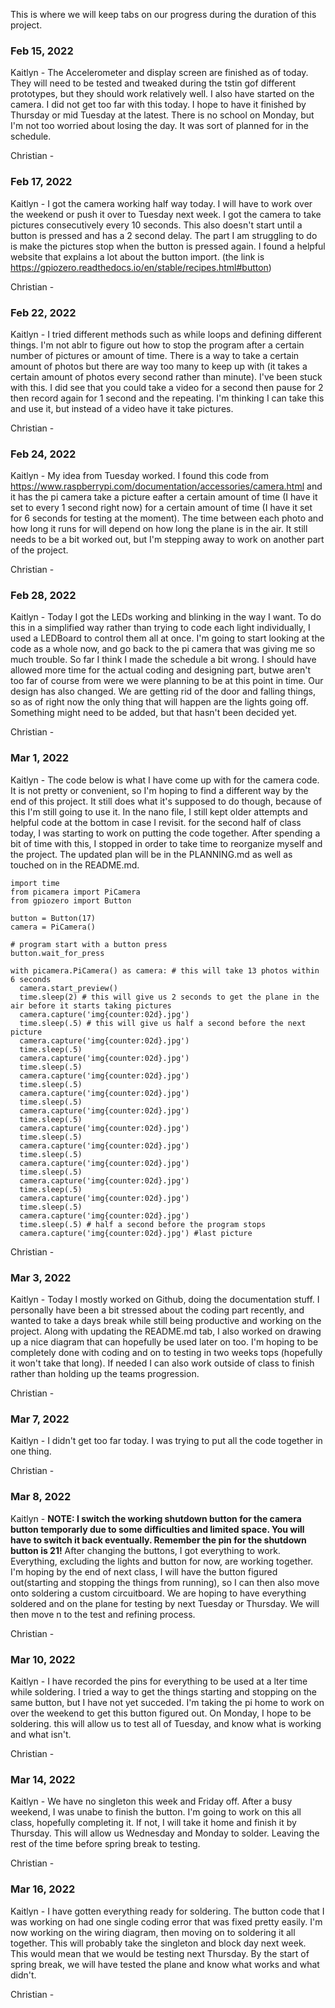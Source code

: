 This is where we will keep tabs on our progress during the duration of this project.


### Feb 15, 2022
Kaitlyn - The Accelerometer and display screen are finished as of today. They will need to be tested and tweaked during the tstin gof different prototypes, but they should work relatively well. I also have started on the camera. I did not get too far with this today. I hope to have it finished by Thursday or mid Tuesday at the latest. There is no school on Monday, but I'm not too worried about losing the day. It was sort of planned for in the schedule.

Christian - 

### Feb 17, 2022
Kaitlyn - I got the camera working half way today. I will have to work over the weekend or push it over to Tuesday next week. I got the camera to take pictures consecutively every 10 seconds. This also doesn't start until a button is pressed and has a 2 second delay. The part I am struggling to do is make the pictures stop when the button is pressed again. I found a helpful website that explains a lot about the button import. (the link is https://gpiozero.readthedocs.io/en/stable/recipes.html#button)

Christian - 

### Feb 22, 2022
Kaitlyn - I tried different methods such as while loops and defining different things. I'm not ablr to figure out how to stop the program after a certain number of pictures or amount of time. There is a way to take a certain amount of photos but there are way too many to keep up with (it takes a certain amount of photos every second rather than minute). I've been stuck with this. I did see that you could take a video for a second then pause for 2 then record again for 1 second and the repeating. I'm thinking I can take this and use it, but instead of a video have it take pictures.

Christian -

### Feb 24, 2022
Kaitlyn - My idea from Tuesday worked. I found this code from https://www.raspberrypi.com/documentation/accessories/camera.html and it has the pi camera take a picture eafter a certain amount of time (I have it set to every 1 second right now) for a certain amount of time (I have it set for 6 seconds for testing at the moment). The time between each photo and how long it runs for will depend on how long the plane is in the air. It still needs to be a bit worked out, but I'm stepping away to work on another part of the project.

Christian -

### Feb 28, 2022 
Kaitlyn - Today I got the LEDs working and blinking in the way I want. To do this in a simplified way rather than trying to code each light individually, I used a LEDBoard to control them all at once. I'm going to start looking at the code as a whole now, and go back to the pi camera that was giving me so much trouble. So far I think I made the schedule a bit wrong. I should have allowed more time for the actual coding and designing part, butwe aren't too far of course from were we were planning to be at this point in time. Our design has also changed. We are getting rid of the door and falling things, so as of right now the only thing that will happen are the lights going off. Something might need to be added, but that hasn't been decided yet.

Christian -


### Mar 1, 2022 
Kaitlyn - The code below is what I have come up with for the camera code. It is not pretty or convenient, so I'm hoping to find a different way by the end of this project. It still does what it's supposed to do though, because of this I'm still going to use it. In the nano file, I still kept older attempts and helpful code at the bottom in case I revisit. for the second half of class today, I was starting to work on putting the code together. After spending a bit of time with this, I stopped in order to take time to reorganize myself and the project. The updated plan will be in the PLANNING.md as well as touched on in the README.md.

```
import time
from picamera import PiCamera
from gpiozero import Button

button = Button(17)
camera = PiCamera()

# program start with a button press
button.wait_for_press

with picamera.PiCamera() as camera: # this will take 13 photos within 6 seconds
  camera.start_preview()
  time.sleep(2) # this will give us 2 seconds to get the plane in the air before it starts taking pictures
  camera.capture('img{counter:02d}.jpg')
  time.sleep(.5) # this will give us half a second before the next picture
  camera.capture('img{counter:02d}.jpg')
  time.sleep(.5)
  camera.capture('img{counter:02d}.jpg')
  time.sleep(.5)
  camera.capture('img{counter:02d}.jpg')
  time.sleep(.5)
  camera.capture('img{counter:02d}.jpg')
  time.sleep(.5)
  camera.capture('img{counter:02d}.jpg')
  time.sleep(.5)
  camera.capture('img{counter:02d}.jpg')
  time.sleep(.5)
  camera.capture('img{counter:02d}.jpg')
  time.sleep(.5)
  camera.capture('img{counter:02d}.jpg')
  time.sleep(.5)
  camera.capture('img{counter:02d}.jpg')
  time.sleep(.5)
  camera.capture('img{counter:02d}.jpg')
  time.sleep(.5)
  camera.capture('img{counter:02d}.jpg')
  time.sleep(.5) # half a second before the program stops
  camera.capture('img{counter:02d}.jpg') #last picture
 ```

Christian -

### Mar 3, 2022 
Kaitlyn - Today I mostly worked on Github, doing the documentation stuff. I personally have been a bit stressed about the coding part recently, and wanted to take a days break while still being productive and working on the project. Along with updating the README.md tab, I also worked on drawing up a nice diagram that can hopefully be used later on too. I'm hoping to be completely done with coding and on to testing in two weeks tops (hopefully it won't take that long). If needed I can also work outside of class to finish rather than holding up the teams progression. 

Christian -

### Mar 7, 2022 
Kaitlyn - I didn't get too far today. I was trying to put all the code together in one thing.

Christian -

### Mar 8, 2022 
Kaitlyn - **NOTE: I switch the working shutdown button for the camera button temporarly due to some difficulties and limited space. You will have to switch it back eventually. Remember the pin for the shutdown button is 21!** After changing the buttons, I got everything to work. Everything, excluding the lights and button for now, are working together. I'm hoping by the end of next class, I will have the button figured out(starting and stopping the things from running), so I can then also move onto soldering a custom circuitboard. We are hoping to have everything soldered and on the plane for testing by next Tuesday or Thursday. We will then move n to the test and refining process. 

Christian -

### Mar 10, 2022 
Kaitlyn - I have recorded the pins for everything to be used at a lter time while soldering. I tried a way to get the things starting and stopping on the same button, but I have not yet succeded. I'm taking the pi home to work on over the weekend to get this button figured out. On Monday, I hope to be soldering. this will allow us to test all of Tuesday, and know what is working and what isn't.

Christian -

### Mar 14, 2022 
Kaitlyn - We have no singleton this week and Friday off. After a busy weekend, I was unabe to finish the button. I'm going to work on this all class, hopefully completing it. If not, I will take it home and finish it by Thursday. This will allow us Wednesday and Monday to solder. Leaving the rest of the time before spring break to testing.

Christian -

### Mar 16, 2022
Kaitlyn - I have gotten everything ready for soldering. The button code that I was working on had one single coding error that was fixed pretty easily. I'm now working on the wiring diagram, then moving on to soldering it all together. This will probably take the singleton and block day next week. This would mean that we would be testing next Thursday. By the start of spring break, we will have tested the plane and know what works and what didn't.

Christian - 
